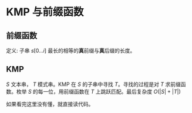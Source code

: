 # KMP 与前缀函数

## 前缀函数
定义: 子串 $s[0 \ldots i]$ 最长的相等的**真**前缀与**真**后缀的长度。 

## KMP

$S$ 文本串， $T$ 模式串。KMP 在 $S$ 的子串中寻找 $T$。寻找的过程是对 $T$ 求前缀函数。枚举 $S$ 的每一位，用前缀函数在 $T$ 上跳跃匹配。最后复杂度 $O(|S| + |T|)$

如果看完这里没有懂，就直接读代码。